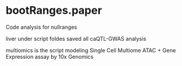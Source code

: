 # bootRanges.paper
Code analysis for nullranges

liver under script foldes saved all caQTL-GWAS analysis

multiomics is the script modeling  Single Cell Multiome ATAC + Gene Expression assay by 10x Genomics
